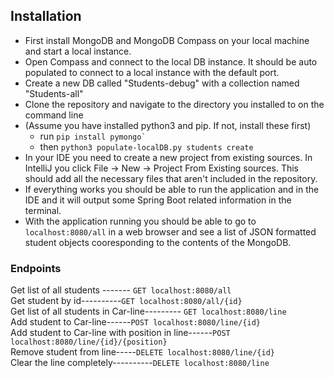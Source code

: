 <h2>Installation</h2>

<ul>
<li>First install MongoDB and MongoDB Compass on your local machine and start a local instance.</li>
<li>Open Compass and connect to the local DB instance.  It should be auto populated to connect to a local instance with the default
port.</li>

<li>Create a new DB called "Students-debug" with a collection named "Students-all"</li>

<li>Clone the repository and navigate to the directory you installed to on the command line</li>

<li>(Assume you have installed python3 and pip.  If not, install these first)
<ul>
<li>run <code>pip install pymongo`</code></li>
<li>then <code>python3 populate-localDB.py students create</code></li>
</ul>
</li>

<li>In your IDE you need to create a new project from existing sources.  In IntelliJ you click File -> New -> Project From Existing sources. This should add all the necessary files that aren't included in the repository.</li>

<li>If everything works you should be able to run the application and in the IDE and it will output some Spring Boot related information in the terminal.


<li>With the application running you should be able to go to <code>localhost:8080/all</code> in a web browser and see a list of JSON formatted student objects cooresponding to the contents of the MongoDB.</li>
</ul>

<h3>Endpoints</h3>

Get list of all students ------- `GET localhost:8080/all`\
Get student by id----------`GET localhost:8080/all/{id}`\
Get list of all students in Car-line--------- `GET localhost:8080/line`\
Add student to Car-line------`POST localhost:8080/line/{id}`\
Add student to Car-line with position in line------`POST localhost:8080/line/{id}/{position}`\
Remove student from line-----`DELETE localhost:8080/line/{id}`\
Clear the line completely----------`DELETE localhost:8080/line`
